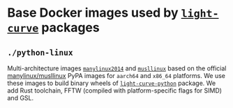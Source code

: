 # Base Docker images used by [`light-curve`](https://github.com/light-curve/) packages

## `./python-linux`

Multi-architecture images
[`manylinux2014`](https://github.com/light-curve/base-docker-images/pkgs/container/base-docker-images%2Fmanylinux2014)
and [`musllinux`](https://github.com/light-curve/base-docker-images/pkgs/container/base-docker-images%2Fmusllinux_1_1)
based on the official [manylinux/musllinux](https://github.com/pypa/manylinux) PyPA images for `aarch64` and `x86_64` platforms.
We use these images to build binary wheels of [`light-curve-python`](https://github.com/light-curve/light-curve-python) package.
We add Rust toolchain, FFTW (compiled with platform-specific flags for SIMD) and GSL.
